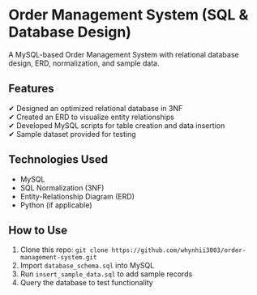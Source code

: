 
# Order Management System (SQL & Database Design)  
A MySQL-based Order Management System with relational database design, ERD, normalization, and sample data.  

## Features  
✔ Designed an optimized relational database in 3NF  
✔ Created an ERD to visualize entity relationships  
✔ Developed MySQL scripts for table creation and data insertion  
✔ Sample dataset provided for testing  

## Technologies Used  
- MySQL  
- SQL Normalization (3NF)  
- Entity-Relationship Diagram (ERD)  
- Python (if applicable)  

## How to Use  
1. Clone this repo: `git clone https://github.com/whynhii3003/order-management-system.git`  
2. Import `database_schema.sql` into MySQL  
3. Run `insert_sample_data.sql` to add sample records  
4. Query the database to test functionality  
